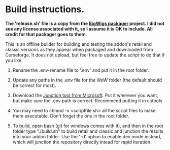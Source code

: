 # Build instructions.

**The 'release.sh' file is a copy from the [BigWigs packager](https://github.com/BigWigsMods/packager) project. I did not see any license associated with it, so I assume it is OK to include. All credit for that packager goes to them.**

This is an offline builder for building and testing the addon's retail and classic versions as they appear when packaged and downloaded from Curseforge. It does not upload, but feel free to update the script to do that if you like.

1) Rename the .env-rename file to '.env' and put it in the root folder.

2) Update any paths in the .env file for the WoW folder (the default should be correct for most).

3) Download the [Junction tool from Microsoft](https://docs.microsoft.com/en-us/sysinternals/downloads/junction). Put it wherever you want, but make sure the .env path is correct. Recommend putting it in c:\tools

4) You may need to chmod -x <scriptfile.sh> all the script files to make them executable. Don't forget the one in the root folder.

5) To build, open bash (git for windows comes with it), and then in the root folder type "./build.sh" to build retail and classic and junction the results into your addon folder. Use the '-d' option to enable dev mode instead, which will junction the repository directly intead for rapid iteration.

